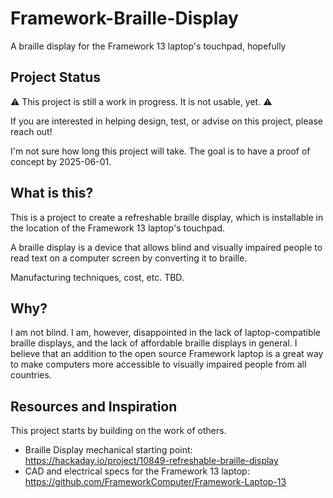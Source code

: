 # Framework-Braille-Display
A braille display for the Framework 13 laptop's touchpad, hopefully

## Project Status

⚠️ This project is still a work in progress. It is not usable, yet. ⚠️

If you are interested in helping design, test, or advise on this project, please reach out!

I'm not sure how long this project will take. The goal is to have a proof of concept by 2025-06-01.

## What is this?

This is a project to create a refreshable braille display, which is installable in the location of the Framework 13 laptop's touchpad.

A braille display is a device that allows blind and visually impaired people to read text on a computer screen by converting it to braille.

Manufacturing techniques, cost, etc. TBD.

## Why?

I am not blind. I am, however, disappointed in the lack of laptop-compatible braille displays, and the lack of affordable braille displays in general. I believe that an addition to the open source Framework laptop is a great way to make computers more accessible to visually impaired people from all countries.

## Resources and Inspiration

This project starts by building on the work of others.

* Braille Display mechanical starting point: https://hackaday.io/project/10849-refreshable-braille-display
* CAD and electrical specs for the Framework 13 laptop: https://github.com/FrameworkComputer/Framework-Laptop-13
